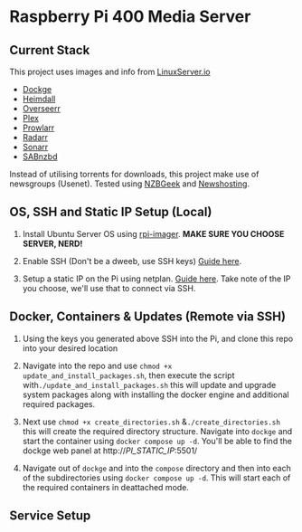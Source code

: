 
# Raspberry Pi 400 Media Server

## Current Stack
This project uses images and info from [LinuxServer.io](https://docs.linuxserver.io/)

 - [Dockge](https://dockge.kuma.pet/)
 - [Heimdall](https://heimdall.site/)
 - [Overseerr](https://overseerr.dev/)
 - [Plex](https://www.plex.tv/)
 - [Prowlarr](https://prowlarr.com/)
 - [Radarr](https://radarr.video/)
 - [Sonarr](https://sonarr.tv/)
 - [SABnzbd](https://sabnzbd.org/)

Instead of utilising torrents for downloads, this project make use of newsgroups (Usenet). Tested using [NZBGeek](https://nzbgeek.info/) and [Newshosting](https://www.newshosting.com/).

## OS, SSH and Static IP Setup (Local)
1. Install Ubuntu Server OS using [rpi-imager](https://formulae.brew.sh/cask/raspberry-pi-imager). **MAKE SURE YOU CHOOSE SERVER, NERD!**

2. Enable SSH (Don't be a dweeb, use SSH keys) [Guide here](https://ubuntu.com/server/docs/service-openssh).

3. Setup a static IP on the Pi using netplan. [Guide here](https://ubuntu.com/server/docs/network-configuration). Take note of the IP you choose, we'll use that to connect via SSH.

## Docker, Containers & Updates (Remote via SSH)

 1. Using the keys you generated above SSH into the Pi, and clone this repo into your desired location

 2. Navigate into the repo and use `chmod +x update_and_install_packages.sh`, then execute the script with`./update_and_install_packages.sh` this will update and upgrade system packages along with installing the docker engine and additional required packages.

 3. Next use `chmod +x create_directories.sh` &`./create_directories.sh` this will create the required directory structure. Navigate into `dockge` and start the container using `docker compose up -d`. You'll be able to find the dockge web panel at http://*PI_STATIC_IP*:5501/
    
 4. Navigate out of `dockge` and into the `compose` directory and then into each of the subdirectories using `docker compose up -d`. This will start each of the required containers in deattached mode.

## Service Setup


